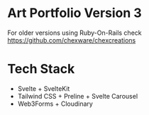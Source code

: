 # Art Portfolio Version 3
For older versions using Ruby-On-Rails check https://github.com/chexware/chexcreations

# Tech Stack
- Svelte + SvelteKit
- Tailwind CSS + Preline + Svelte Carousel
- Web3Forms + Cloudinary
